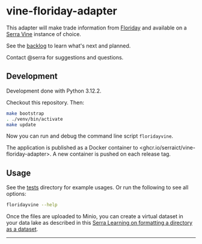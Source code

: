 # vine-floriday-adapter

This adapter will make trade information from [Floriday] and available on a [Serra Vine] instance of choice.

See the [backlog] to learn what's next and planned.

Contact @serra for suggestions and questions.

## Development

Development done with Python 3.12.2.

Checkout this repository. Then:

```bash
make bootstrap
. ./venv/bin/activate
make update
```

Now you can run and debug the command line script `floridayvine`.

The application is published as a Docker container to <ghcr.io/serraict/vine-floriday-adapter>.
A new container is pushed on each release tag.

## Usage

See the [tests](./tests) directory for example usages.
Or run the following to see all options:

```bash
floridayvine --help
```

Once the files are uploaded to Minio, you can create a virtual dataset in your data lake
as described in this [Serra Learning on formatting a directory as a dataset].

---

 [Floriday]: https://www.floriday.io/en/home
 [Serra Vine]: https://vine.serraict.com
 [backlog]: ./work/backlog.md
 [Serra Learning on formatting a directory as a dataset]: https://serra.fibery.io/Public/Learning/Een-virtuele-dataset-maken-van-een-directory-met-json-bestanden-247?sharing-key=b3769410-f4ab-4926-800e-87e345f535b2